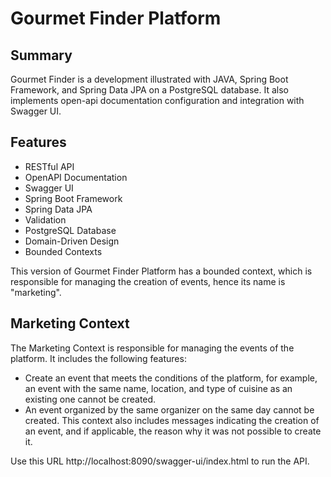 # Gourmet Finder Platform
## Summary
Gourmet Finder is a development illustrated with JAVA, Spring Boot Framework, and Spring Data JPA on a PostgreSQL database. It also implements open-api documentation configuration and integration with Swagger UI.  
## Features
- RESTful API
- OpenAPI Documentation
- Swagger UI
- Spring Boot Framework
- Spring Data JPA
- Validation
- PostgreSQL Database
- Domain-Driven Design
- Bounded Contexts

This version of Gourmet Finder Platform has a bounded context, which is responsible for managing the creation of events, hence its name is "marketing".  
## Marketing Context
The Marketing Context is responsible for managing the events of the platform. It includes the following features:  
- Create an event that meets the conditions of the platform, for example, an event with the same name, location, and type of cuisine as an existing one cannot be created.
- An event organized by the same organizer on the same day cannot be created.
This context also includes messages indicating the creation of an event, and if applicable, the reason why it was not possible to create it.  

Use this URL http://localhost:8090/swagger-ui/index.html to run the API.